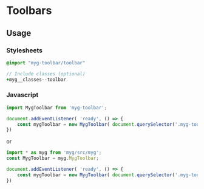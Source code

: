 # Toolbars

## Usage

### Stylesheets

```sass
@import "myg-toolbar/toolbar"

// Include classes (optional)
+myg__classes--toolbar
```

### Javascript

```js
import MygToolbar from 'myg-toolbar';

document.addEventListener( 'ready', () => {
    const mygToolbar = new MygToolbar( document.querySelector('.myg-toolbar'), {} );
})
```

or

```js
import * as myg from 'myg/src/myg';
const MygToolbar = myg.MygToolbar;

document.addEventListener( 'ready', () => {
    const mygToolbar = new MygToolbar( document.querySelector('.myg-toolbar'), {} );
})
```
